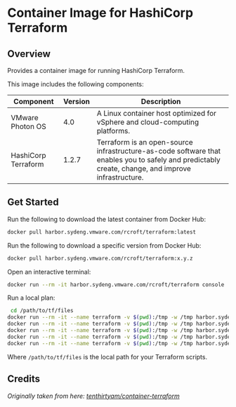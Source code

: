 # Container Image for HashiCorp Terraform

## Overview

Provides a container image for running HashiCorp Terraform.

This image includes the following components:

| Component           | Version | Description                                                                                                                                        |
|---------------------|---------|----------------------------------------------------------------------------------------------------------------------------------------------------|
| VMware Photon OS    | 4.0     | A Linux container host optimized for vSphere and cloud-computing platforms.                                                                        |
| HashiCorp Terraform | 1.2.7   | Terraform is an open-source infrastructure-as-code software that enables you to safely and predictably create, change, and improve infrastructure. |

## Get Started

Run the following to download the latest container from Docker Hub:

```bash
docker pull harbor.sydeng.vmware.com/rcroft/terraform:latest
```

Run the following to download a specific version from Docker Hub:

```bash
docker pull harbor.sydeng.vmware.com/rcroft/terraform:x.y.z
```

Open an interactive terminal:

```bash
docker run --rm -it harbor.sydeng.vmware.com/rcroft/terraform console
```

Run a local plan:

```bash
 cd /path/to/tf/files
docker run --rm -it --name terraform -v $(pwd):/tmp -w /tmp harbor.sydeng.vmware.com/rcroft/terraform init
docker run --rm -it --name terraform -v $(pwd):/tmp -w /tmp harbor.sydeng.vmware.com/rcroft/terraform validate
docker run --rm -it --name terraform -v $(pwd):/tmp -w /tmp harbor.sydeng.vmware.com/rcroft/terraform fmt
docker run --rm -it --name terraform -v $(pwd):/tmp -w /tmp harbor.sydeng.vmware.com/rcroft/terraform plan
docker run --rm -it --name terraform -v $(pwd):/tmp -w /tmp harbor.sydeng.vmware.com/rcroft/terraform apply
```

Where `/path/to/tf/files` is the local path for your Terraform scripts.

## Credits

_Originally taken from here: [tenthirtyam/container-terraform](https://github.com/tenthirtyam/container-terraform/)_
